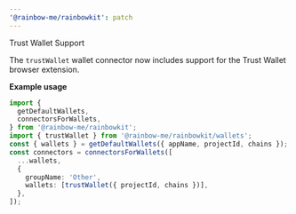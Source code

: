 ```yaml
---
'@rainbow-me/rainbowkit': patch
---
```


Trust Wallet Support

The `trustWallet` wallet connector now includes support for the Trust Wallet browser extension.

**Example usage**

```ts
import {
  getDefaultWallets,
  connectorsForWallets,
} from '@rainbow-me/rainbowkit';
import { trustWallet } from '@rainbow-me/rainbowkit/wallets';
const { wallets } = getDefaultWallets({ appName, projectId, chains });
const connectors = connectorsForWallets([
  ...wallets,
  {
    groupName: 'Other',
    wallets: [trustWallet({ projectId, chains })],
  },
]);
```
